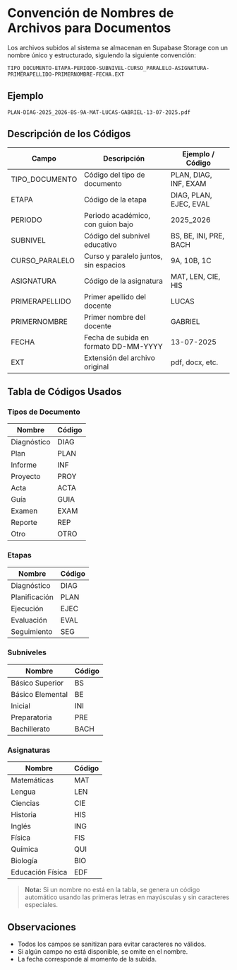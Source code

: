 # Convención de Nombres de Archivos para Documentos

Los archivos subidos al sistema se almacenan en Supabase Storage con un nombre único y estructurado, siguiendo la siguiente convención:

```
TIPO_DOCUMENTO-ETAPA-PERIODO-SUBNIVEL-CURSO_PARALELO-ASIGNATURA-PRIMERAPELLIDO-PRIMERNOMBRE-FECHA.EXT
```

## Ejemplo

```
PLAN-DIAG-2025_2026-BS-9A-MAT-LUCAS-GABRIEL-13-07-2025.pdf
```

## Descripción de los Códigos

| Campo              | Descripción                                      | Ejemplo / Código         |
|--------------------|--------------------------------------------------|-------------------------|
| TIPO_DOCUMENTO     | Código del tipo de documento                     | PLAN, DIAG, INF, EXAM   |
| ETAPA              | Código de la etapa                               | DIAG, PLAN, EJEC, EVAL  |
| PERIODO            | Periodo académico, con guion bajo                | 2025_2026               |
| SUBNIVEL           | Código del subnivel educativo                    | BS, BE, INI, PRE, BACH  |
| CURSO_PARALELO     | Curso y paralelo juntos, sin espacios            | 9A, 10B, 1C             |
| ASIGNATURA         | Código de la asignatura                          | MAT, LEN, CIE, HIS      |
| PRIMERAPELLIDO     | Primer apellido del docente                      | LUCAS                   |
| PRIMERNOMBRE       | Primer nombre del docente                        | GABRIEL                 |
| FECHA              | Fecha de subida en formato DD-MM-YYYY            | 13-07-2025              |
| EXT                | Extensión del archivo original                   | pdf, docx, etc.         |

## Tabla de Códigos Usados

### Tipos de Documento
| Nombre           | Código |
|------------------|--------|
| Diagnóstico      | DIAG   |
| Plan             | PLAN   |
| Informe          | INF    |
| Proyecto         | PROY   |
| Acta             | ACTA   |
| Guía             | GUIA   |
| Examen           | EXAM   |
| Reporte          | REP    |
| Otro             | OTRO   |

### Etapas
| Nombre           | Código |
|------------------|--------|
| Diagnóstico      | DIAG   |
| Planificación    | PLAN   |
| Ejecución        | EJEC   |
| Evaluación       | EVAL   |
| Seguimiento      | SEG    |

### Subniveles
| Nombre              | Código |
|---------------------|--------|
| Básico Superior     | BS     |
| Básico Elemental    | BE     |
| Inicial             | INI    |
| Preparatoria        | PRE    |
| Bachillerato        | BACH   |

### Asignaturas
| Nombre              | Código |
|---------------------|--------|
| Matemáticas         | MAT    |
| Lengua              | LEN    |
| Ciencias            | CIE    |
| Historia            | HIS    |
| Inglés              | ING    |
| Física              | FIS    |
| Química             | QUI    |
| Biología            | BIO    |
| Educación Física    | EDF    |

> **Nota:** Si un nombre no está en la tabla, se genera un código automático usando las primeras letras en mayúsculas y sin caracteres especiales.

## Observaciones
- Todos los campos se sanitizan para evitar caracteres no válidos.
- Si algún campo no está disponible, se omite en el nombre.
- La fecha corresponde al momento de la subida. 